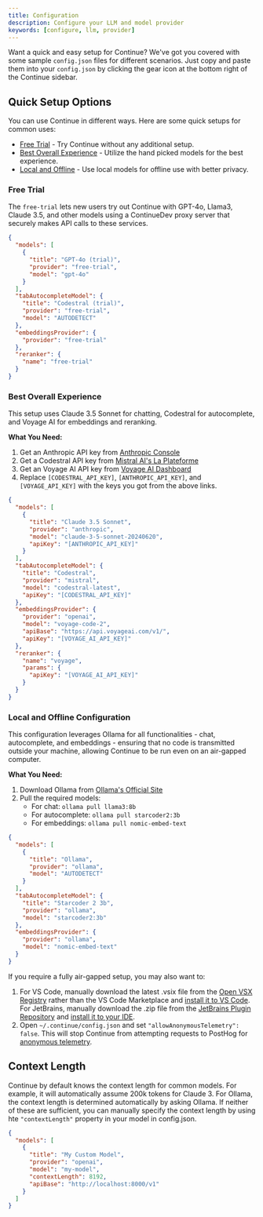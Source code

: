 ```yaml
---
title: Configuration
description: Configure your LLM and model provider
keywords: [configure, llm, provider]
---
```


Want a quick and easy setup for Continue? We've got you covered with some sample `config.json` files for different scenarios. Just copy and paste them into your `config.json` by clicking the gear icon at the bottom right of the Continue sidebar.

## Quick Setup Options

You can use Continue in different ways. Here are some quick setups for common uses:

- [Free Trial](#free-trial) - Try Continue without any additional setup.
- [Best Overall Experience](#best-overall-experience) - Utilize the hand picked models for the best experience.
- [Local and Offline](#local-and-offline-configuration) - Use local models for offline use with better privacy.

### Free Trial

The `free-trial` lets new users try out Continue with GPT-4o, Llama3, Claude 3.5, and other models using a ContinueDev proxy server that securely makes API calls to these services.

```json title="~/.continue/config.json"
{
  "models": [
    {
      "title": "GPT-4o (trial)",
      "provider": "free-trial",
      "model": "gpt-4o"
    }
  ],
  "tabAutocompleteModel": {
    "title": "Codestral (trial)",
    "provider": "free-trial",
    "model": "AUTODETECT"
  },
  "embeddingsProvider": {
    "provider": "free-trial"
  },
  "reranker": {
    "name": "free-trial"
  }
}
```

### Best Overall Experience

This setup uses Claude 3.5 Sonnet for chatting, Codestral for autocomplete, and Voyage AI for embeddings and reranking.

**What You Need:**

1. Get an Anthropic API key from [Anthropic Console](https://console.anthropic.com/account/keys)
2. Get a Codestral API key from [Mistral AI's La Plateforme](https://console.mistral.ai/codestral)
3. Get an Voyage AI API key from [Voyage AI Dashboard](https://dash.voyageai.com/)
4. Replace `[CODESTRAL_API_KEY]`, `[ANTHROPIC_API_KEY]`, and `[VOYAGE_API_KEY]` with the keys you got from the above links.

```json title="~/.continue/config.json"
{
  "models": [
    {
      "title": "Claude 3.5 Sonnet",
      "provider": "anthropic",
      "model": "claude-3-5-sonnet-20240620",
      "apiKey": "[ANTHROPIC_API_KEY]"
    }
  ],
  "tabAutocompleteModel": {
    "title": "Codestral",
    "provider": "mistral",
    "model": "codestral-latest",
    "apiKey": "[CODESTRAL_API_KEY]"
  },
  "embeddingsProvider": {
    "provider": "openai",
    "model": "voyage-code-2",
    "apiBase": "https://api.voyageai.com/v1/",
    "apiKey": "[VOYAGE_AI_API_KEY]"
  },
  "reranker": {
    "name": "voyage",
    "params": {
      "apiKey": "[VOYAGE_AI_API_KEY]"
    }
  }
}
```

### Local and Offline Configuration

This configuration leverages Ollama for all functionalities - chat, autocomplete, and embeddings - ensuring that no code is transmitted outside your machine, allowing Continue to be run even on an air-gapped computer.

**What You Need:**

1. Download Ollama from [Ollama's Official Site](https://ollama.ai)
2. Pull the required models:
   - For chat: `ollama pull llama3:8b`
   - For autocomplete: `ollama pull starcoder2:3b`
   - For embeddings: `ollama pull nomic-embed-text`

```json title="~/.continue/config.json"
{
  "models": [
    {
      "title": "Ollama",
      "provider": "ollama",
      "model": "AUTODETECT"
    }
  ],
  "tabAutocompleteModel": {
    "title": "Starcoder 2 3b",
    "provider": "ollama",
    "model": "starcoder2:3b"
  },
  "embeddingsProvider": {
    "provider": "ollama",
    "model": "nomic-embed-text"
  }
}
```

If you require a fully air-gapped setup, you may also want to:

1. For VS Code, manually download the latest .vsix file from the [Open VSX Registry](https://open-vsx.org/extension/Continue/continue) rather than the VS Code Marketplace and [install it to VS Code](https://code.visualstudio.com/docs/editor/extension-marketplace#_install-from-a-vsix). For JetBrains, manually download the .zip file from the [JetBrains Plugin Repository](https://plugins.jetbrains.com/plugin/22707-continue) and [install it to your IDE](https://www.jetbrains.com/help/idea/managing-plugins.html#install_plugin_from_disk).
2. Open `~/.continue/config.json` and set `"allowAnonymousTelemetry": false`. This will stop Continue from attempting requests to PostHog for [anonymous telemetry](../telemetry.md).

## Context Length

Continue by default knows the context length for common models. For example, it will automatically assume 200k tokens for Claude 3. For Ollama, the context length is determined automatically by asking Ollama. If neither of these are sufficient, you can manually specify the context length by using hte `"contextLength"` property in your model in config.json.

```json title="~/.continue/config.json"
{
  "models": [
    {
      "title": "My Custom Model",
      "provider": "openai",
      "model": "my-model",
      "contextLength": 8192,
      "apiBase": "http://localhost:8000/v1"
    }
  ]
}
```